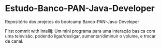# Estudo-Banco-PAN-Java-Developer
Repositório dos projetos do bootcamp Banco-PAN-Java-Developer

First commit with Intellij: Um mini programa para uma interação basica com uma televisão, podendo ligar/desligar, aumentar/diminuir o volume, e trocar de canal.
